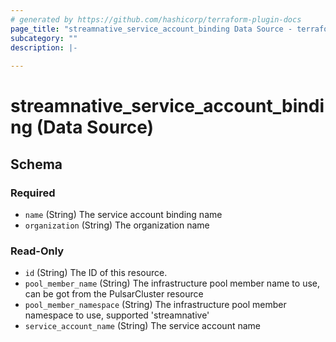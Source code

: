 ```yaml
---
# generated by https://github.com/hashicorp/terraform-plugin-docs
page_title: "streamnative_service_account_binding Data Source - terraform-provider-streamnative"
subcategory: ""
description: |-
  
---
```


# streamnative_service_account_binding (Data Source)





<!-- schema generated by tfplugindocs -->
## Schema

### Required

- `name` (String) The service account binding name
- `organization` (String) The organization name

### Read-Only

- `id` (String) The ID of this resource.
- `pool_member_name` (String) The infrastructure pool member name to use, can be got from the PulsarCluster resource
- `pool_member_namespace` (String) The infrastructure pool member namespace to use, supported 'streamnative'
- `service_account_name` (String) The service account name


